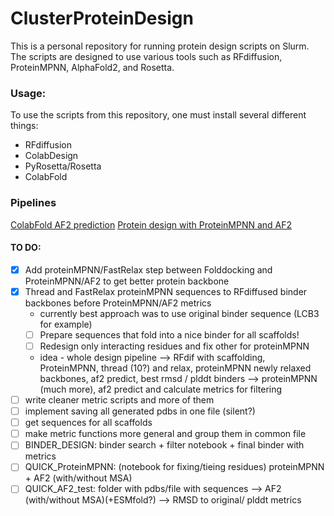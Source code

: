 # ClusterProteinDesign

This is a personal repository for running protein design scripts on Slurm. The scripts are designed to use various tools such as RFdiffusion, ProteinMPNN, AlphaFold2, and Rosetta.

### Usage:
To use the scripts from this repository, one must install several different things:
- RFdiffusion
- ColabDesign
- PyRosetta/Rosetta
- ColabFold

### Pipelines
[ColabFold AF2 prediction](/pipelines/colabfold_af2)
[Protein design with ProteinMPNN and AF2](/pipelines/mpnn_af2)


#### TO DO:
- [x] Add proteinMPNN/FastRelax step between Folddocking and ProteinMPNN/AF2 to get better protein backbone
- [x] Thread and FastRelax proteinMPNN sequences to RFdiffused binder backbones before ProteinMPNN/AF2 metrics
    - currently best approach was to use original binder sequence (LCB3 for example)
    - [ ] Prepare sequences that fold into a nice binder for all scaffolds!
    - [ ] Redesign only interacting residues and fix other for proteinMPNN
    - idea - whole design pipeline --> RFdif with scaffolding, ProteinMPNN, thread (10?) and relax, proteinMPNN newly relaxed backbones, af2 predict, best rmsd / plddt binders --> proteinMPNN (much more), af2 predict and calculate metrics for filtering
- [ ] write cleaner metric scripts and more of them
- [ ] implement saving all generated pdbs in one file (silent?)
- [ ] get sequences for all scaffolds
- [ ] make metric functions more general and group them in common file
- [ ] BINDER_DESIGN: binder search + filter notebook + final binder with metrics
- [ ] QUICK_ProteinMPNN: (notebook for fixing/tieing residues) proteinMPNN + AF2 (with/without MSA)
- [ ] QUICK_AF2_test: folder with pdbs/file with sequences --> AF2 (with/without MSA)(+ESMfold?) --> RMSD to original/ plddt metrics